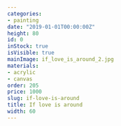 ```yaml
---
categories:
- painting
date: "2019-01-01T00:00:00Z"
height: 80
id: 0
inStock: true
isVisible: true
mainImage: if_love_is_around_2.jpg
materials:
- acrylic
- canvas
order: 205
price: 1000
slug: if-love-is-around
title: If love is around
width: 60
---
```


